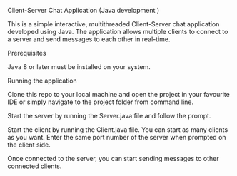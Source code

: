 Client-Server Chat Application (Java development ) 

This is a simple interactive, multithreaded Client-Server chat application developed using Java. The application allows multiple clients to connect to a server and send messages to each other in real-time.

Prerequisites

Java 8 or later must be installed on your system.


Running the application

Clone this repo to your local machine and open the project in your favourite IDE or simply navigate to the project folder from command line.

Start the server by running the Server.java file and follow the prompt.

Start the client by running the Client.java file. You can start as many clients as you want. Enter the same port number of the server when prompted on the client side.

Once connected to the server, you can start sending messages to other connected clients.

